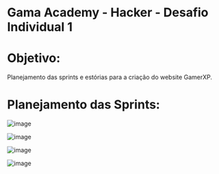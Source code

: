 # Gama Academy - Hacker - Desafio Individual 1

# Objetivo:
Planejamento das sprints e estórias para a criação do website GamerXP.

# Planejamento das Sprints:

![image](https://user-images.githubusercontent.com/90806965/133674217-ab8e989f-30ce-4d03-8e4a-29c00739ce61.png)

![image](https://user-images.githubusercontent.com/90806965/133673166-29b36503-4251-42da-bb79-4a88cbf71709.png)

![image](https://user-images.githubusercontent.com/90806965/133674769-3b8f7d9d-5d5e-4ae1-a168-d1f6a8568d06.png)

![image](https://user-images.githubusercontent.com/90806965/133673284-20427f87-26f3-4fd3-a303-3e9cba156909.png)









